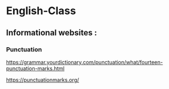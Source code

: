 # English-Class

## Informational websites :

### Punctuation

https://grammar.yourdictionary.com/punctuation/what/fourteen-punctuation-marks.html

https://punctuationmarks.org/
